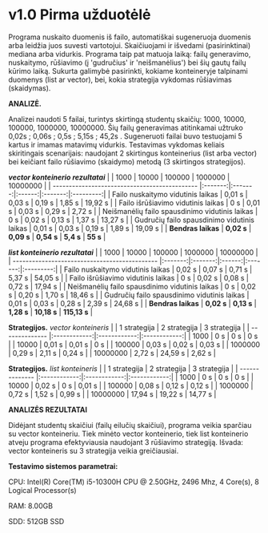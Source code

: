 # v1.0 Pirma užduotėlė

Programa nuskaito duomenis iš failo, automatiškai sugeneruoja duomenis arba leidžia juos suvesti vartotojui. Skaičiuojami ir išvedami (pasirinktinai) mediana arba vidurkis. Programa taip pat matuoja laiką: failų generavimo, nuskaitymo, rūšiavimo (į 'gudručius' ir 'neišmanėlius') bei šių gautų failų kūrimo laiką. Sukurta galimybė pasirinkti, kokiame konteineryje talpinami duomenys (list ar vector), bei, kokia strategija vykdomas rūšiavimas (skaidymas).

**ANALIZĖ.** 

Analizei naudoti 5 failai, turintys skirtingą studentų skaičių: 1000, 10000, 100000, 1000000, 10000000. Šių failų generavimas atitinkamai užtruko 0,02s ; 0,06s ; 0,5s ; 5,15s ; 45,2s . Sugeneruoti failai buvo testuojami 5 kartus ir imamas matavimų vidurkis. Testavimas vykdomas keliais skiritingais scenarijais: naudojant 2 skirtingus konteinerius (list arba vector) bei keičiant failo rūšiavimo (skaidymo) metodą (3 skirtingos strategijos).

**_vector konteinerio rezultatai_**
|                                               |  1000   |  10000  | 100000 | 1000000 | 10000000  |
| --------------------------------------------- |:-------:|:-------:|:------:|:-------:|:---------:|
|  Failo nuskaitymo vidutinis laikas            | 0,01 s  |  0,03 s | 0,19 s | 1,85 s  |  19,92 s  |
|  Failo išrūšiavimo vidutinis laikas           | 0 s     |  0,01 s | 0,03 s | 0,29 s  |  2,72 s   |
|  Neišmanėlių failo spausdinimo vidutinis laikas | 0 s     |  0,02 s | 0,13 s | 1,37 s  |  13,27 s  |
|  Gudručių failo spausdinimo vidutinis laikas  | 0,01 s  |  0,03 s | 0,19 s | 1,89 s  |  19,09 s  |
|  **Bendras laikas**                             | **0,02 s** |  **0,09 s** | **0,54 s** | **5,4 s** |  **55 s** |

**_list konteinerio rezultatai_**
|                                               |  1000   |  10000  | 100000 | 1000000 | 10000000  |
| --------------------------------------------- |:-------:|:-------:|:------:|:-------:|:---------:|
|  Failo nuskaitymo vidutinis laikas            | 0,02 s  |  0,07 s | 0,71 s | 5,37 s  |  54,05 s  |
|  Failo išrūšiavimo vidutinis laikas           | 0 s     |  0,02 s | 0,08 s | 0,72 s  |  17,94 s   |
|  Neišmanėlių failo spausdinimo vidutinis laikas | 0 s     |  0,02 s | 0,20 s | 1,70 s  |  18,46 s  |
|  Gudručių failo spausdinimo vidutinis laikas  | 0,01 s  |  0,03 s | 0,28 s | 2,39 s  |  24,68 s  |
|  **Bendras laikas**                             | **0,02 s** |  **0,13 s** | **1,28 s** | **10,18 s** |  **115,13 s** |

**Strategijos.** _vector konteineris_
|                | 1 strategija | 2 strategija | 3 strategija |
| -------------- |:------------:|:------------:|:------------:|
|   1000         |     0 s      |     0 s      |     0 s      |
|   10000        |     0,01 s   |     0,01 s   |     0 s      |
|   100000       |     0,03 s   |     0,02 s   |     0,03 s   |
|   1000000      |     0,29 s   |     2,11 s   |     0,24 s   |
|   10000000     |     2,72 s   |     24,59 s  |     2,62 s   |

**Strategijos.** _list konteineris_
|                | 1 strategija | 2 strategija | 3 strategija |
| -------------- |:------------:|:------------:|:------------:|
|   1000         |     0 s      |     0 s      |     0 s      |
|   10000        |     0,02 s   |     0 s      |     0,01 s   |
|   100000       |     0,08 s   |     0,12 s   |     0,12 s   |
|   1000000      |     0,72 s   |     1,52 s   |     0,99 s   |
|   10000000     |     17,94 s  |     19,22 s  |     14,77 s  |

**ANALIZĖS REZULTATAI**

Didėjant studentų skaičiui (failų eilučių skaičiui), programa veikia sparčiau su vector konteineriu. Tiek minėto vector konteinerio, tiek list konteinerio atveju programa efektyviausia naudojant 3 rūšiavimo strategiją. Išvada: vector konteineris su 3 strategija veikia greičiausiai.

**Testavimo sistemos parametrai:**

CPU: Intel(R) Core(TM) i5-10300H CPU @ 2.50GHz, 2496 Mhz, 4 Core(s), 8 Logical Processor(s)

RAM: 8.00GB

SDD: 512GB SSD

